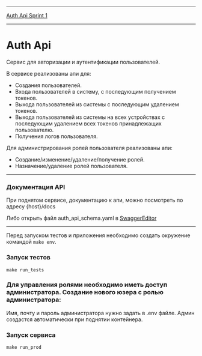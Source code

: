 ___
[Auth Api Sprint 1](https://github.com/UtkinVadim/Auth_sprint_1)
___

# Auth Api

Сервис для авторизации и аутентификации пользователей.

В сервисе реализованы апи для:
- Создания пользователей.
- Входа пользователей в систему, с последующим получением токенов.
- Выхода пользователей из системы с последующим удалением токенов.
- Выхода пользователей из системы на всех устройствах с последующим удалением всех токенов принадлежащих пользователю.
- Получения логов пользователя.

Для администрирования ролей пользователя реализованы апи:
- Создание/изменение/удаление/получение ролей.
- Назначение/удаление ролей пользователя.

___
### Документация API
При поднятом сервисе, документацию к апи, можно посмотреть по адресу {host}/docs

Либо открыть файл auth_api_schema.yaml в [SwaggerEditor](https://editor.swagger.io/)
___

Перед запуском тестов и приложения необходимо создать окружение командой `make env`.
### Запуск тестов
`make run_tests`

### Для управления ролями необходимо иметь доступ администратора. Создание нового юзера с ролью администратора:
Имя, почту и пароль администратора нужно задать в .env файле. Админ создастся автоматически при поднятии контейнера.

### Запуск сервиса
`make run_prod`
